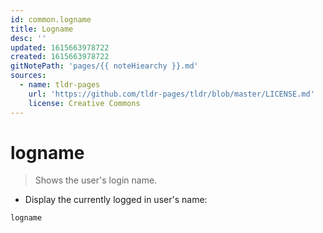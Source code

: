```yaml
---
id: common.logname
title: Logname
desc: ''
updated: 1615663978722
created: 1615663978722
gitNotePath: 'pages/{{ noteHiearchy }}.md'
sources:
  - name: tldr-pages
    url: 'https://github.com/tldr-pages/tldr/blob/master/LICENSE.md'
    license: Creative Commons
---
```

# logname

> Shows the user's login name.

- Display the currently logged in user's name:

`logname`

